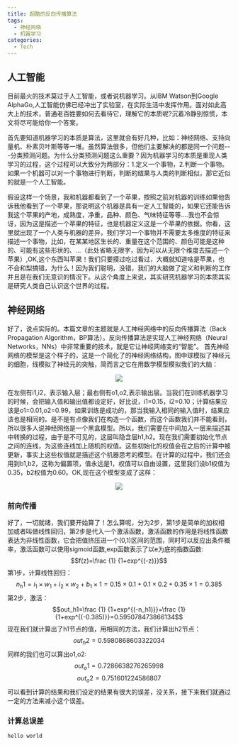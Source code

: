 ```yaml
---
title: 超酷的反向传播算法
tags:
  - 神经网络
  - 机器学习
categories: 
  - Tech
---
```

## 人工智能
  目前最火的技术莫过于人工智能，或者说机器学习。从IBM Watson到Google AlphaGo,人工智能仿佛已经冲出了实验室，在实际生活中发挥作用。面对如此高大上的技术，普通老百姓要如何去看待它，理解它的本质呢?沉着冷静别惊慌，本文将尽可能给你一个答案。
  
  首先要知道机器学习的本质是算法，这里就会有好几种，比如：神经网络、支持向量机、朴素贝叶斯等等一堆。虽然算法很多，但他们主要解决的都是同一个问题---分类预测问题。为什么分类预测问题这么重要？因为机器学习的本质是重现人类学习的过程，这个过程可以大致分为两部分：1.定义一个事物，2.判断一个事物。如果一个机器可以对一个事物进行判断，判断的结果与人类的判断相似，那它近似的就是一个人工智能。

  假设这样一个场景，我和机器都看到了一个苹果，按照之前对机器的训练如果他告诉我他看到了一个苹果，那说明这个机器是具有一定人工智能的，如果它还能告诉我这个苹果的产地，成熟度，净重，品种、颜色、气味特征等等....我也不会惊讶，因为这是描述一个苹果的特征，也是机器定义这是一个苹果的依据。你看，这里就出现了一个人类与机器的差异，我们学习一个事物并不需要太多维度的特征来描述一个事物，比如，在某某地区生长的、重量在这个范围的、颜色可能是这种的、可能有这些形状的、...（此处省略无限字，因为可以从无限个维度去描述一个苹果）,OK,这个东西叫苹果！我们只要摸过吃过看过，大概就知道啥是苹果，也不会和梨搞错，为什么！因为我们聪明，没错，我们的大脑做了定义和判断的工作并且是在我们无意识的情况下。从这个角度上来说，其实研究机器学习的本质其实是研究人类自己认识这个世界的过程。  
   

## 神经网络
  好了，说点实际的。本篇文章的主题就是人工神经网络中的反向传播算法（Back Propagation Algorithm，BP算法）。反向传播算法是实现人工神经网络（Neural Networks，NNs）中非常重要的技术，就是它让神经网络变的“智能”。
  首先神经网络的模型是这个样子的，这是一个简化了的神经网络结构，图中球模拟了神经元的细胞，线模拟了神经元的突触，简而言之它在用数学模型模拟我们的大脑：

<center> <img src="/images/bp/bp1.svg"> </center>

  
  在左侧有i1,i2，表示输入层；最右侧有o1,o2,表示输出层。当我们在训练机器学习的时候，会把输入值和输出值都设定好，好比说，i1=0.15，i2=0.10；计算结果应该是o1=0.01,o2=0.99，如果训练是成功的，那当我输入相同的输入值时，结果应该也是相同的。是不是有点像我们在构造一个函数，而这个函数我们并不能看到，所以很多人说神经网络是一个黑盒模型。所以，我们需要在中间加入一层来描述其中转换的过程，由于是不可见的，这层叫隐含层h1,h2。现在我们需要初始化节点之间的连线，为这些连线加上随机的权值。这些初始化的权值会在之后的计算中被更新，事实上这些权值就是描述这个机器思考的模型。在计算的过程中，我们还会用到b1,b2，这称为偏置项，值永远是1，权值可以自由设置，这里我们设b1权值为0.35，b2权值为0.60。OK,现在这个模型变成了这样：
  
<center> <img src="/images/bp/bp2.svg"> </center>
  
### 前向传播
  好了，一切就绪，我们要开始算了！怎么算呢，分为2步，第1步是简单的加权相加或者叫做线性回归，第2步是代入一个激活函数，激活函数的作用是将线性函数表达为非线性函数，它会把值挤压进一个(0,1)区间的范围，同时可以反应出条件概率，激活函数可以使用sigmoid函数,exp函数表示了以e为底的指数函数:
  $$f(z)=\frac {1} {1+exp^{(-z)}}$$
  第1步，计算线性回归：
$$n_h1=i_1 × w_1 + i_2 × w_2 + b_1 × 1=0.15 × 0.1 + 0.1 × 0.2 + 0.35 × 1=0.385$$
  第2步，激活：
  $$out_h1=\frac {1} {1+exp^{(-n_h1)}}=\frac {1} {1+exp^{(-0.385)}}=0.595078473866134$$
  现在我们就计算出了h1节点的值，用相同的方法，我们计算出h2节点：
  $$out_h2=0.5980868603322034$$
  同样的我们也可以算出o1,o2:
  $$out_o1=0.7286638276265998$$
  $$out_o2=0.751601224586807$$
  可以看到计算的结果和我们设定的结果有很大的误差，没关系，接下来我们就通过一定的方法来减小这个误差。
### 计算总误差

<!--$$x=\frac{-b\pm\sqrt{b^2-4ac}}{2a}$$-->
<!--\\(x=\frac{-b\pm\sqrt{b^2-4ac}}{2a}\\)-->

```
hello world
```





<script type="text/javascript" src="/js/MathJax.js?config=TeX-AMS-MML_HTMLorMML"></script>